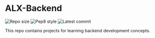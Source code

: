 # ALX-Backend

![Repo size](https://img.shields.io/github/repo-size/jayneey/alx-backend?color=purple&style=plastic)
![Pep8 style](https://img.shields.io/badge/PEP8-style%20guide-purple?style=round-square)
![Latest commit](https://img.shields.io/github/last-commit/jayneey/alx-backend?color=red)

This repo contains projects for learning backend development concepts.
